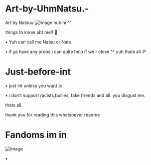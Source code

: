 # Art-by-UhmNatsu.-
Art by Natsuu ![Image](https://github.com/user-attachments/assets/e99afb6a-6a37-4b2e-8f55-79ba17088a73)
huh hi ^^

things to know abt me!! 🎀

• Yuh can call me Natsu or Nats 

• if ya have any probs i can quite help if we r close.^^
 yuh thats all :P


# Just-before-int 

• just int unless you want to.

• i don't support racists,bullies, fake friends and all. you disgust me. 

thats all.

thank you for reading this whatsoever readme 


# Fandoms im in
![Image](https://github.com/user-attachments/assets/7a50b24b-5c56-4a47-9fe1-46839dcf4c5d)

• 
